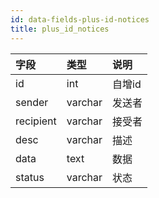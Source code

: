 ```yaml
---
id: data-fields-plus-id-notices
title: plus_id_notices
---
```




| 字段 | 类型 | 说明 |
| :- | :- | :- |
| id | int | 自增id |
| sender | varchar | 发送者 |
| recipient | varchar | 接受者 |
| desc | varchar | 描述 |
| data | text | 数据 |
| status | varchar | 状态 |
